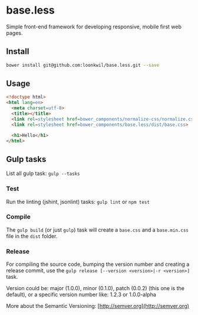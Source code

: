 # base.less

Simple front-end framework for developing responsive, mobile first web pages.

## Install

```bash
bower install git@github.com:loonkwil/base.less.git --save
```

## Usage

```html
<!doctype html>
<html lang=en>
  <meta charset=utf-8>
  <title></title>
  <link rel=stylesheet href=bower_components/normalize-css/normalize.css>
  <link rel=stylesheet href=bower_components/base.less/dist/base.css>

  <h1>Hello</h1>
</html>
```

## Gulp tasks

List all gulp task: `gulp --tasks`

### Test

Run the linting (jshint, jsonlint) tasks: `gulp lint` or `npm test`

### Compile

The `gulp build` (or just `gulp`) task will create a `base.css` and a
`base.min.css` file in the `dist` folder.

### Release

For compiling the source code, bumping the version number and creating a
release commit, use the `gulp release [--version <version>|-r <version>]` task.

Version could be: major (1.0.0), minor (0.1.0), patch (0.0.2) (this one is the
default), or a specific version number like: 1.2.3 or 1.0.0-alpha

More about the Semantic Versioning: [http://semver.org](http://semver.org)
